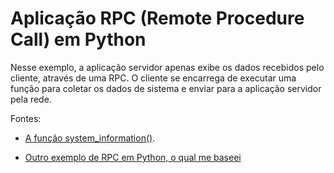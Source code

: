 # Aplicação RPC (Remote Procedure Call) em Python

Nesse exemplo, a aplicação servidor apenas exibe os dados recebidos pelo cliente, através de uma RPC. O cliente se encarrega de executar uma função para coletar os dados de sistema e enviar para a aplicação servidor pela rede.




Fontes:

- [A função system_information()](https://stackoverflow.com/a/70810265).

- [Outro exemplo de RPC em Python, o qual me baseei](https://github.com/abnermuxah/RPC-Python)